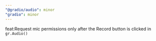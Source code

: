 ```yaml
---
"@gradio/audio": minor
"gradio": minor
---
```


feat:Request mic permissions only after the Record button is clicked in `gr.Audio()`
